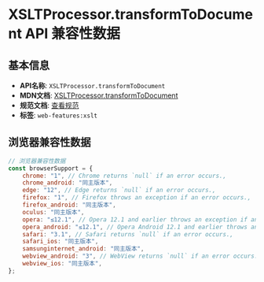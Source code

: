 # XSLTProcessor.transformToDocument API 兼容性数据

## 基本信息

- **API名称**: `XSLTProcessor.transformToDocument`
- **MDN文档**: [XSLTProcessor.transformToDocument](https://developer.mozilla.org/docs/Web/API/XSLTProcessor/transformToDocument)
- **规范文档**: [查看规范](https://dom.spec.whatwg.org/#dom-xsltprocessor-transformtodocument)
- **标签**: `web-features:xslt`

## 浏览器兼容性数据

```javascript
// 浏览器兼容性数据
const browserSupport = {
    chrome: "1", // Chrome returns `null` if an error occurs.,
    chrome_android: "同主版本",
    edge: "12", // Edge returns `null` if an error occurs.,
    firefox: "1", // Firefox throws an exception if an error occurs.,
    firefox_android: "同主版本",
    oculus: "同主版本",
    opera: "≤12.1", // Opera 12.1 and earlier throws an exception if an error occurs.; Opera 15 and later returns `null` if...,
    opera_android: "≤12.1", // Opera Android 12.1 and earlier throws an exception if an error occurs.; Opera Android 14 and later r...,
    safari: "3.1", // Safari returns `null` if an error occurs.,
    safari_ios: "同主版本",
    samsunginternet_android: "同主版本",
    webview_android: "3", // WebView returns `null` if an error occurs.,
    webview_ios: "同主版本",
};

```

